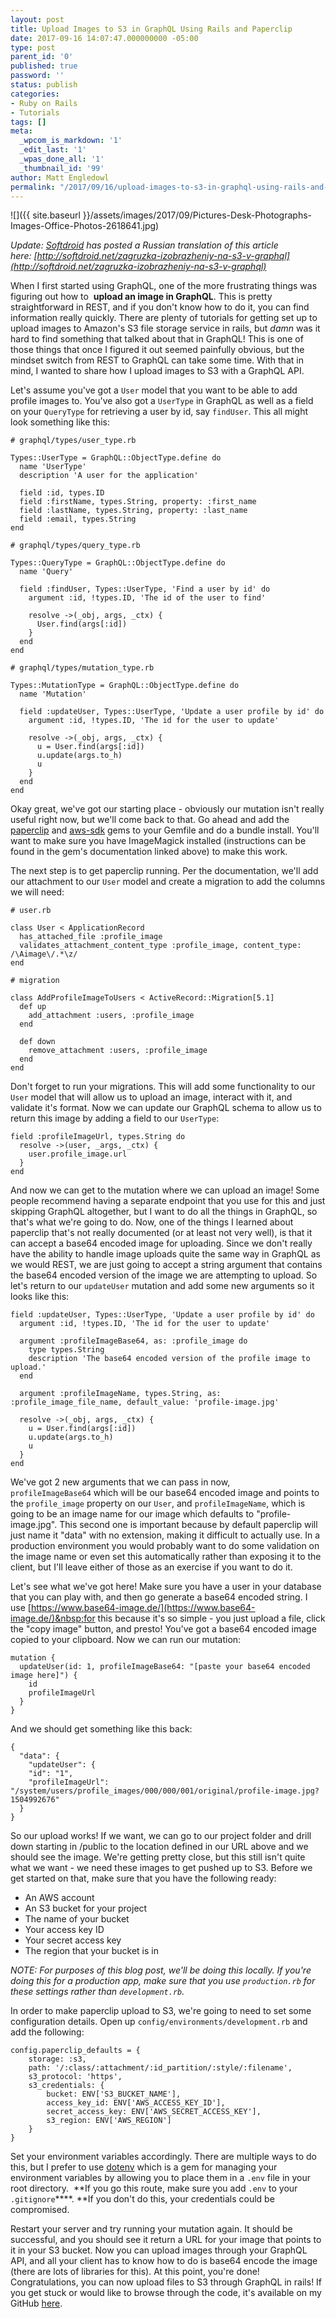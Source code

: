 ```yaml
---
layout: post
title: Upload Images to S3 in GraphQL Using Rails and Paperclip
date: 2017-09-16 14:07:47.000000000 -05:00
type: post
parent_id: '0'
published: true
password: ''
status: publish
categories:
- Ruby on Rails
- Tutorials
tags: []
meta:
  _wpcom_is_markdown: '1'
  _edit_last: '1'
  _wpas_done_all: '1'
  _thumbnail_id: '99'
author: Matt Engledowl
permalink: "/2017/09/16/upload-images-to-s3-in-graphql-using-rails-and-paperclip/"
---
```

![]({{ site.baseurl }}/assets/images/2017/09/Pictures-Desk-Photographs-Images-Office-Photos-2618641.jpg)

_Update:&nbsp;[Softdroid](http://softdroid.net)&nbsp;has posted a Russian translation of this article here:&nbsp;[http://softdroid.net/zagruzka-izobrazheniy-na-s3-v-graphql](http://softdroid.net/zagruzka-izobrazheniy-na-s3-v-graphql)_

When I first started using GraphQL, one of the more frustrating things was figuring out how to&nbsp; **upload an image in GraphQL**. This is pretty straightforward in REST, and if you don't know how to do it, you can find information really quickly. There are plenty of tutorials for getting set up to upload images to Amazon's S3 file storage service in rails, but&nbsp;_damn_ was it hard to find something that talked about that in GraphQL! This is one of those things that once I figured it out seemed painfully obvious, but the mindset switch from REST to GraphQL can take some time. With that in mind, I wanted to share how I upload images to S3 with a GraphQL API.

Let's assume you've got a `User`&nbsp;model that you want to be able to add profile images to. You've also got a `UserType`&nbsp;in GraphQL as well as a field on your `QueryType`&nbsp;for retrieving a user by id, say `findUser`. This all might look something like this:

```
# graphql/types/user_type.rb

Types::UserType = GraphQL::ObjectType.define do
  name 'UserType'
  description 'A user for the application'

  field :id, types.ID
  field :firstName, types.String, property: :first_name
  field :lastName, types.String, property: :last_name
  field :email, types.String
end

# graphql/types/query_type.rb

Types::QueryType = GraphQL::ObjectType.define do
  name 'Query'

  field :findUser, Types::UserType, 'Find a user by id' do
    argument :id, !types.ID, 'The id of the user to find'

    resolve ->(_obj, args, _ctx) {
      User.find(args[:id])
    }
  end
end

# graphql/types/mutation_type.rb

Types::MutationType = GraphQL::ObjectType.define do
  name 'Mutation'

  field :updateUser, Types::UserType, 'Update a user profile by id' do
    argument :id, !types.ID, 'The id for the user to update'

    resolve ->(_obj, args, _ctx) {
      u = User.find(args[:id])
      u.update(args.to_h)
      u
    }
  end
end
```

Okay great, we've got our starting place - obviously our mutation isn't really useful right now, but we'll come back to that. Go ahead and add the [paperclip](https://github.com/thoughtbot/paperclip)&nbsp;and [aws-sdk](https://github.com/aws/aws-sdk-ruby)&nbsp;gems to your Gemfile and do a bundle install. You'll want to make sure you have ImageMagick installed (instructions can be found in the gem's documentation linked above) to make this work.

The next step is to get paperclip running. Per the documentation, we'll add our attachment to our `User`&nbsp;model and create a migration to add the columns we will need:

```
# user.rb

class User < ApplicationRecord
  has_attached_file :profile_image
  validates_attachment_content_type :profile_image, content_type: /\Aimage\/.*\z/
end

# migration

class AddProfileImageToUsers < ActiveRecord::Migration[5.1]
  def up
    add_attachment :users, :profile_image
  end

  def down
    remove_attachment :users, :profile_image
  end
end
```

Don't forget to run your migrations. This will add some functionality to our `User`&nbsp;model that will allow us to upload an image, interact with it, and validate it's format. Now we can update our GraphQL schema to allow us to return this image by adding a field to our `UserType`:

```
field :profileImageUrl, types.String do
  resolve ->(user, _args, _ctx) {
    user.profile_image.url
  }
end
```

And now we can get to the mutation where we can upload an image!&nbsp;Some people recommend having a separate endpoint that you use for this and just skipping GraphQL altogether, but I want to do all the things in GraphQL, so that's what we're going to do. Now, one of the things I learned about paperclip that's not really documented (or at least not very well), is that it can accept a base64 encoded image for uploading. Since we don't really have the ability to handle image uploads quite the same way in GraphQL as we would REST, we are just going to accept a string argument that contains the base64 encoded version of the image we are attempting to upload. So let's return to our `updateUser`&nbsp;mutation and add some new arguments so it looks like this:

```
field :updateUser, Types::UserType, 'Update a user profile by id' do
  argument :id, !types.ID, 'The id for the user to update'

  argument :profileImageBase64, as: :profile_image do
    type types.String
    description 'The base64 encoded version of the profile image to upload.'
  end

  argument :profileImageName, types.String, as: :profile_image_file_name, default_value: 'profile-image.jpg'

  resolve ->(_obj, args, _ctx) {
    u = User.find(args[:id])
    u.update(args.to_h)
    u
  }
end
```

We've got 2 new arguments that we can pass in now, `profileImageBase64`&nbsp;which will be our base64 encoded image and points to the `profile_image`&nbsp;property on our `User`, and `profileImageName`, which is going to be an image name for our image which defaults to "profile-image.jpg". This second one is important because by default paperclip will just name it "data" with no extension, making it difficult to actually use. In a production environment you would probably want to do some validation on the image name or even set this automatically rather than exposing it to the client, but I'll leave either of those as an exercise if you want to do it.

Let's see what we've got here! Make sure you have a user in your database that you can play with, and then go generate a base64 encoded string. I use&nbsp;[https://www.base64-image.de/](https://www.base64-image.de/)&nbsp;for this because it's so simple - you just upload a file, click the "copy image" button, and presto! You've got a base64 encoded image copied to your clipboard. Now we can run our mutation:

```
mutation {
  updateUser(id: 1, profileImageBase64: "[paste your base64 encoded image here]") {
    id
    profileImageUrl
  }
}
```

And we should get something like this back:

```
{
  "data": {
    "updateUser": {
    "id": "1",
    "profileImageUrl": "/system/users/profile_images/000/000/001/original/profile-image.jpg?1504992676"
  }
}
```

So our upload works! If we want, we can go to our project folder and drill down starting in /public to the location defined in our URL above and we should see the image. We're getting pretty close, but this still isn't quite what we want - we need these images to get pushed up to S3. Before we get started on that, make sure that you have the following ready:

- An AWS account
- An S3 bucket for your project
- The name of your bucket
- Your access key ID
- Your secret access key
- The region that your bucket is in

_NOTE: For purposes of this blog post, we'll be doing this locally. If you're doing this for a production app, make sure that you use `production.rb`&nbsp;for these settings rather than `development.rb`._

In order to make paperclip upload to S3, we're going to need to set some configuration details. Open up `config/environments/development.rb`&nbsp;and add the following:

```
config.paperclip_defaults = {
    storage: :s3,
    path: '/:class/:attachment/:id_partition/:style/:filename',
    s3_protocol: 'https',
    s3_credentials: {
        bucket: ENV['S3_BUCKET_NAME'],
        access_key_id: ENV['AWS_ACCESS_KEY_ID'],
        secret_access_key: ENV['AWS_SECRET_ACCESS_KEY'],
        s3_region: ENV['AWS_REGION']
    }
}
```

Set your environment variables accordingly. There are multiple ways to do this, but I prefer to use&nbsp;[dotenv](https://github.com/bkeepers/dotenv)&nbsp;which is a gem for managing your environment variables by allowing you to place them in a `.env`&nbsp;file in your root directory.&nbsp; **If you go this route, make sure you add `.env`&nbsp;to your `.gitignore`****.&nbsp;**If you don't do this, your credentials could be compromised.

Restart your server and try running your mutation again. It should be successful, and you should see it return a URL for your image that points to it in your S3 bucket. Now you can upload images through your GraphQL API, and all your client has to know how to do is base64 encode the image (there are lots of libraries for this). At this point, you're done! Congratulations, you can now upload files to S3 through GraphQL in rails! If you get stuck or would like to browse through the code, it's available on my GitHub [here](https://github.com/mengledowl/graphql-image-uploads).

